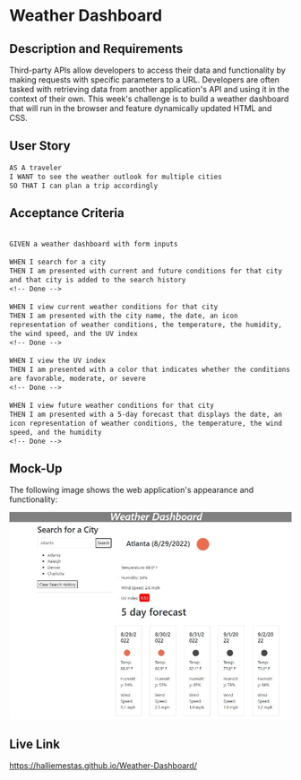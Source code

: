 # Weather Dashboard

## Description and Requirements

Third-party APIs allow developers to access their data and functionality by making requests with specific parameters to a URL. Developers are often tasked with retrieving data from another application's API and using it in the context of their own. This week's challenge is to build a weather dashboard that will run in the browser and feature dynamically updated HTML and CSS. 

## User Story

```
AS A traveler
I WANT to see the weather outlook for multiple cities
SO THAT I can plan a trip accordingly
```

## Acceptance Criteria

```

GIVEN a weather dashboard with form inputs

WHEN I search for a city
THEN I am presented with current and future conditions for that city and that city is added to the search history
<!-- Done -->

WHEN I view current weather conditions for that city
THEN I am presented with the city name, the date, an icon representation of weather conditions, the temperature, the humidity, the wind speed, and the UV index
<!-- Done -->

WHEN I view the UV index
THEN I am presented with a color that indicates whether the conditions are favorable, moderate, or severe
<!-- Done -->

WHEN I view future weather conditions for that city
THEN I am presented with a 5-day forecast that displays the date, an icon representation of weather conditions, the temperature, the wind speed, and the humidity
<!-- Done -->

```

## Mock-Up

The following image shows the web application's appearance and functionality:

![The weather app includes a search option, a list of cities, and a five-day forecast and current weather conditions for Atlanta.](assets/mockup.jpg)

## Live Link 

https://halliemestas.github.io/Weather-Dashboard/